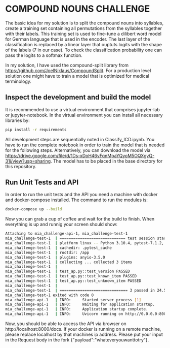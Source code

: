 # COMPOUND NOUNS CHALLENGE
The basic idea for my solution is to split the compound nouns into syllables, create a training set containing all permutations from the syllables together with their labels.
This training set is used to fine-tune a dilibert word model for German language that is used in the encoder.
The last layer of the classification is replaced by a linear layer that ouptuts logits with the shape of the labels (7 in our case).
To check the classification probability one can pass the logits to a softmax function.

In my solution, I have used the compound-split library from https://github.com/JoelNiklaus/CompoundSplit. For a production level solution one might have to train a model that is optimized for medical terminology. 

## Inspect the development and build the model
It is recommended to use a virtual environment that comprises jupyter-lab or jupyter-notebook.
In the virtual environment you can install all necessary libraries by:
```bash
pip install -r requirements
```
All development steps are sequentially noted in Classify_ICD.ipynb.
You have to run the complete notebook in order to train the model that is needed for the following steps. Alternatively, you can download the model via https://drive.google.com/file/d/1Ds-xDoH46vFqnMpaYQyoM5OQXgvQ-31j/view?usp=sharing. The model has to be placed in the base directory for this repository.

## Run Unit Tests and API
In order to run the unit tests and the API you need a machine with docker and docker-compose installed.
The command to run the modules is:
```bash
docker-compose up --build
```
Now you can grab a cup of coffee and wait for the build to finish.
When everything is up and runnig your screen should show:
```bash
Attaching to mia_challenge-api-1, mia_challenge-test-1
mia_challenge-test-1  | ============================= test session starts ==============================
mia_challenge-test-1  | platform linux -- Python 3.10.4, pytest-7.1.2, pluggy-1.0.0 -- /usr/local/bin/python
mia_challenge-test-1  | cachedir: .pytest_cache
mia_challenge-test-1  | rootdir: /app
mia_challenge-test-1  | plugins: anyio-3.5.0
mia_challenge-test-1  | collecting ... collected 3 items
mia_challenge-test-1  | 
mia_challenge-test-1  | test_ap.py::test_version PASSED                                          [ 33%]
mia_challenge-test-1  | test_ap.py::test_known_item PASSED                                       [ 66%]
mia_challenge-test-1  | test_ap.py::test_unknown_item PASSED                                     [100%]
mia_challenge-test-1  | 
mia_challenge-test-1  | ============================== 3 passed in 24.57s ==============================
mia_challenge-test-1 exited with code 0
mia_challenge-api-1   | INFO:     Started server process [1]
mia_challenge-api-1   | INFO:     Waiting for application startup.
mia_challenge-api-1   | INFO:     Application startup complete.
mia_challenge-api-1   | INFO:     Uvicorn running on http://0.0.0.0:8000 (Press CTRL+C to quit)
```
Now, you should be able to access the API via browser on http://localhost:8000/docs. If your docker is running on a remote machine, please replace localhost by that machines ip address. Please put your input in the Request body in the fork {"payload":"whateveryouwanttotry"}.
